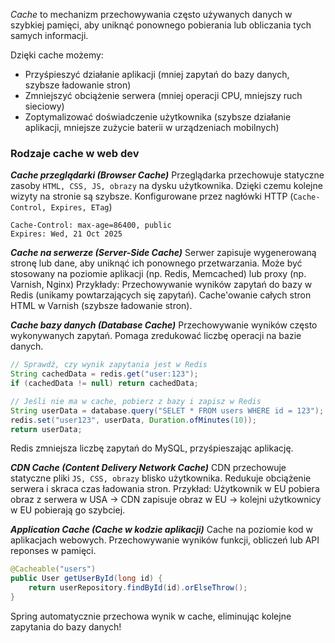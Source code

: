 *Cache* to mechanizm przechowywania często używanych danych w szybkiej pamięci, aby uniknąć ponownego pobierania lub obliczania tych samych informacji.

Dzięki cache możemy:
- Przyśpieszyć działanie aplikacji (mniej zapytań do bazy danych, szybsze ładowanie stron)
- Zmniejszyć obciążenie serwera (mniej operacji CPU, mniejszy ruch sieciowy)
- Zoptymalizować doświadczenie użytkownika (szybsze działanie aplikacji, mniejsze zużycie baterii w urządzeniach mobilnych)

### Rodzaje cache w web dev

***Cache przeglądarki (Browser Cache)***
Przeglądarka przechowuje statyczne zasoby `HTML, CSS, JS, obrazy` na dysku użytkownika.
Dzięki czemu kolejne wizyty na stronie są szybsze.
Konfigurowane przez nagłówki HTTP (`Cache-Control, Expires, ETag`)
```http
Cache-Control: max-age=86400, public
Expires: Wed, 21 Oct 2025
```

***Cache na serwerze (Server-Side Cache)***
Serwer zapisuje wygenerowaną stronę lub dane, aby uniknąć ich ponownego przetwarzania.
Może być stosowany na poziomie aplikacji (np. Redis, Memcached) lub proxy (np. Varnish, Nginx)
Przykłady:
Przechowywanie wyników zapytań do bazy w Redis (unikamy powtarzających się zapytań).
Cache'owanie całych stron HTML w Varnish (szybsze ładowanie stron).

***Cache bazy danych (Database Cache)***
Przechowywanie wyników często wykonywanych zapytań.
Pomaga zredukować liczbę operacji na bazie danych.
```java
// Sprawdź, czy wynik zapytania jest w Redis
String cachedData = redis.get("user:123");
if (cachedData != null) return cachedData;

// Jeśli nie ma w cache, pobierz z bazy i zapisz w Redis
String userData = database.query("SELET * FROM users WHERE id = 123");
redis.set("user123", userData, Duration.ofMinutes(10));
return userData;
```
Redis zmniejsza liczbę zapytań do MySQL, przyśpieszając aplikację.

***CDN Cache (Content Delivery Network Cache)***
CDN przechowuje statyczne pliki `JS, CSS, obrazy` blisko użytkownika.
Redukuje obciążenie serwera i skraca czas ładowania stron.
Przykład:
Użytkownik w EU pobiera obraz z serwera w USA -> CDN zapisuje obraz w EU -> kolejni użytkownicy w EU pobierają go szybciej.

***Application Cache (Cache w kodzie aplikacji)***
Cache na poziomie kod w aplikacjach webowych.
Przechowywanie wyników funkcji, obliczeń lub API reponses w pamięci.
```java
@Cacheable("users")
public User getUserById(long id) {
	return userRepository.findById(id).orElseThrow();
}
```
Spring automatycznie przechowa wynik w cache, eliminując kolejne zapytania do bazy danych!
